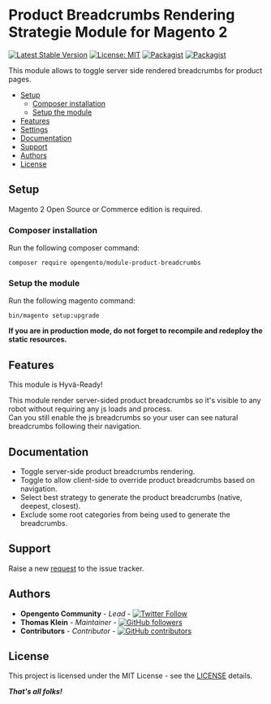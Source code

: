 # Product Breadcrumbs Rendering Strategie Module for Magento 2

[![Latest Stable Version](https://img.shields.io/packagist/v/opengento/module-product-breadcrumbs.svg?style=flat-square)](https://packagist.org/packages/opengento/module-product-breadcrumbs)
[![License: MIT](https://img.shields.io/github/license/opengento/magento2-product-breadcrumbs.svg?style=flat-square)](./LICENSE) 
[![Packagist](https://img.shields.io/packagist/dt/opengento/module-product-breadcrumbs.svg?style=flat-square)](https://packagist.org/packages/opengento/module-product-breadcrumbs/stats)
[![Packagist](https://img.shields.io/packagist/dm/opengento/module-product-breadcrumbs.svg?style=flat-square)](https://packagist.org/packages/opengento/module-product-breadcrumbs/stats)

This module allows to toggle server side rendered breadcrumbs for product pages.

 - [Setup](#setup)
   - [Composer installation](#composer-installation)
   - [Setup the module](#setup-the-module)
 - [Features](#features)
 - [Settings](#settings)
 - [Documentation](#documentation)
 - [Support](#support)
 - [Authors](#authors)
 - [License](#license)

## Setup

Magento 2 Open Source or Commerce edition is required.

### Composer installation

Run the following composer command:

```
composer require opengento/module-product-breadcrumbs
```

### Setup the module

Run the following magento command:

```
bin/magento setup:upgrade
```

**If you are in production mode, do not forget to recompile and redeploy the static resources.**

## Features

This module is Hyvä-Ready!

This module render server-sided product breadcrumbs so it's visible to any robot without requiring any js loads and process.  
Can you still enable the js breadcrumbs so your user can see natural breadcrumbs following their navigation.

## Documentation

- Toggle server-side product breadcrumbs rendering.
- Toggle to allow client-side to override product breadcrumbs based on navigation.
- Select best strategy to generate the product breadcrumbs (native, deepest, closest).
- Exclude some root categories from being used to generate the breadcrumbs.

## Support

Raise a new [request](https://github.com/opengento/magento2-product-breadcrumbs/issues) to the issue tracker.

## Authors

- **Opengento Community** - *Lead* - [![Twitter Follow](https://img.shields.io/twitter/follow/opengento.svg?style=social)](https://twitter.com/opengento)
- **Thomas Klein** - *Maintainer* - [![GitHub followers](https://img.shields.io/github/followers/thomas-kl1.svg?style=social)](https://github.com/thomas-kl1)
- **Contributors** - *Contributor* - [![GitHub contributors](https://img.shields.io/github/contributors/opengento/magento2-product-breadcrumbs.svg?style=flat-square)](https://github.com/opengento/magento2-product-breadcrumbs/graphs/contributors)

## License

This project is licensed under the MIT License - see the [LICENSE](./LICENSE) details.

***That's all folks!***
